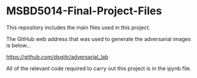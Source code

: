# MSBD5014-Final-Project-Files

This repository includes the main files used in this project. 

The GitHub web address that was used to generate the adversarial images is below...

https://github.com/dsgiitr/adversarial_lab

All of the relevant code required to carry out this project is in the ipynb file.
